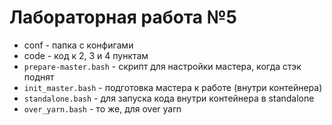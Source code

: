 # Лабораторная работа №5
* conf - папка с конфигами
* code - код к 2, 3 и 4 пунктам
* `prepare-master.bash` - скрипт для настройки мастера, когда стэк поднят
* `init_master.bash` - подготовка мастера к работе (внутри контейнера)
* `standalone.bash` - для запуска кода внутри контейнера в standalone
* `over_yarn.bash` - то же, для over yarn
